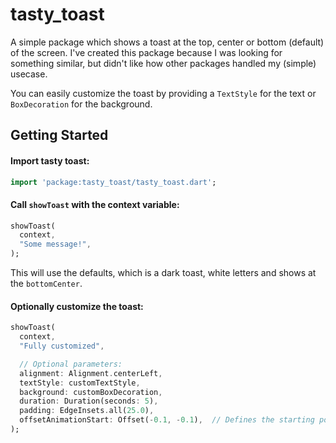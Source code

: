 # tasty_toast

A simple package which shows a toast at the top, center or bottom (default) of the screen.
I've created this package because I was looking for something similar, but didn't like how other packages handled my (simple) usecase.

You can easily customize the toast by providing a `TextStyle` for the text or `BoxDecoration` for the background.

## Getting Started

#### Import tasty toast:
```dart
import 'package:tasty_toast/tasty_toast.dart';
```

#### Call `showToast` with the context variable:
```dart
showToast(
  context,
  "Some message!",
);
```
This will use the defaults, which is a dark toast, white letters and shows at the `bottomCenter`.

#### Optionally customize the toast:

```dart
showToast(
  context,
  "Fully customized",

  // Optional parameters:
  alignment: Alignment.centerLeft,
  textStyle: customTextStyle,
  background: customBoxDecoration,
  duration: Duration(seconds: 5),
  padding: EdgeInsets.all(25.0),
  offsetAnimationStart: Offset(-0.1, -0.1),  // Defines the starting position of the fly-in animation
);
```